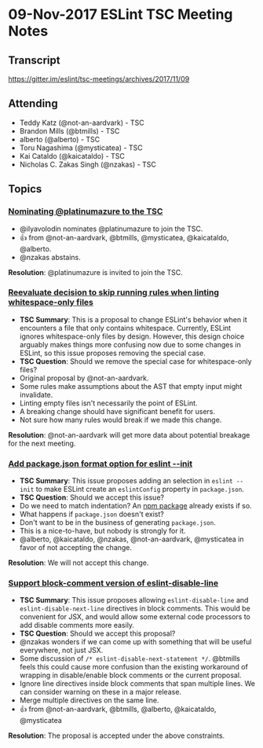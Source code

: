 # 09-Nov-2017 ESLint TSC Meeting Notes

## Transcript

https://gitter.im/eslint/tsc-meetings/archives/2017/11/09

## Attending

* Teddy Katz (@not-an-aardvark) - TSC
* Brandon Mills (@btmills) - TSC
* alberto (@alberto) - TSC
* Toru Nagashima (@mysticatea) - TSC
* Kai Cataldo (@kaicataldo) - TSC
* Nicholas C. Zakas Singh (@nzakas) - TSC

## Topics

### [Nominating @platinumazure to the TSC](https://github.com/eslint/tsc-meetings/issues/59#issuecomment-330764141)

* @ilyavolodin nominates @platinumazure to join the TSC.
* :+1: from @not-an-aardvark, @btmills, @mysticatea, @kaicataldo, @alberto.
* @nzakas abstains.

**Resolution**: @platinumazure is invited to join the TSC.

### [Reevaluate decision to skip running rules when linting whitespace-only files](https://github.com/eslint/eslint/issues/9534)

* **TSC Summary**: This is a proposal to change ESLint's behavior when it encounters a file that only contains whitespace. Currently, ESLint ignores whitespace-only files by design. However, this design choice arguably makes things more confusing now due to some changes in ESLint, so this issue proposes removing the special case.
* **TSC Question**: Should we remove the special case for whitespace-only files?
* Original proposal by @not-an-aardvark.
* Some rules make assumptions about the AST that empty input might invalidate.
* Linting empty files isn't necessarily the point of ESLint.
* A breaking change should have significant benefit for users.
* Not sure how many rules would break if we made this change.

**Resolution**: @not-an-aardvark will get more data about potential breakage for the next meeting.

### [Add package.json format option for eslint --init](https://github.com/eslint/eslint/issues/9379)

* **TSC Summary**: This issue proposes adding an selection in `eslint --init` to make ESLint create an `eslintConfig` property in `package.json`.
* **TSC Question**: Should we accept this issue?
* Do we need to match indentation? An [npm package](http://npm.im/json-preseve-indent) already exists if so.
* What happens if `package.json` doesn't exist?
* Don't want to be in the business of generating `package.json`.
* This is a nice-to-have, but nobody is strongly for it.
* @alberto, @kaicataldo, @nzakas, @not-an-aardvark, @mysticatea in favor of not accepting the change.

**Resolution**: We will not accept this change.

### [Support block-comment version of eslint-disable-line](https://github.com/eslint/eslint/issues/8781)

* **TSC Summary**: This issue proposes allowing `eslint-disable-line` and `eslint-disable-next-line` directives in block comments. This would be convenient for JSX, and would allow some external code processors to add disable comments more easily.
* **TSC Question**: Should we accept this proposal?
* @nzakas wonders if we can come up with something that will be useful everywhere, not just JSX.
* Some discussion of `/* eslint-disable-next-statement */`. @btmills feels this could cause more confusion than the existing workaround of wrapping in disable/enable block comments or the current proposal.
* Ignore line directives inside block comments that span multiple lines. We can consider warning on these in a major release.
* Merge multiple directives on the same line.
* :+1: from @not-an-aardvark, @btmills, @alberto, @kaicataldo, @mysticatea

**Resolution**: The proposal is accepted under the above constraints.
